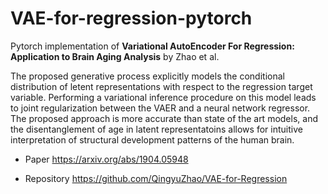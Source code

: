 # VAE-for-regression-pytorch

Pytorch implementation of **Variational AutoEncoder For Regression: Application to Brain Aging Analysis** by Zhao et al. 

The proposed generative process explicitly models the conditional distribution of letent representations with respect to the regression target variable. Performing a variational inference procedure on this model leads to joint regularization between the VAER and a neural network regressor. The proposed approach is more accurate than state of the art models, and the disentanglement of age in latent representatoins allows for intuitive interpretation of structural development patterns of the human brain. 

- Paper https://arxiv.org/abs/1904.05948

- Repository https://github.com/QingyuZhao/VAE-for-Regression